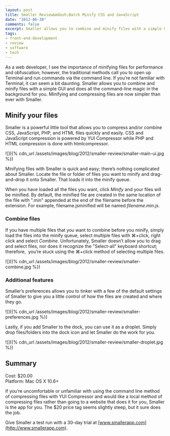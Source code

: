 ```yaml
---
layout: post
title: Smaller Review&mdash;Batch Minify CSS and JavaScript
date: "2012-06-30"
comments: false
excerpt: Smaller allows you to combine and minify files with a simple GUI and does all the command-line magic in the background for you. Minifying and compressing files are now simpler than ever with Smaller.
tags:
- front-end-development
- review
- software
- tech
---
```


As a web developer, I see the importance of minifying files for performance and obfuscation; however, the traditional methods call you to open up Terminal and run commands via the command line. If you’re not familiar with Terminal, it can seem a bit daunting. Smaller allows you to combine and minify files with a simple GUI and does all the command-line magic in the background for you. Minifying and compressing files are now simpler than ever with Smaller.

## Minify your files

Smaller is a powerful little tool that allows you to compress and/or combine CSS, JavaScript, PHP, and HTML files quickly and easily. CSS and JavaScript compression is powered by YUI Compressor while PHP and HTML compression is done with htmlcompressor.

![]({% cdn_url /assets/images/blog/2012/smaller-review/smaller-main-ui.jpg %})

Minifying files with Smaller is quick and easy; there’s nothing complicated about Smaller. Locate the file or folder of files you want to minify and drag-and-drop it onto Smaller. That loads it into the minify queue.

When you have loaded all the files you want, click *Minify* and your files will be minified. By default, the minified file are created in the same location of the file with ".min" appended at the end of the filename before the extension. For example, filename.jsminified will be named *filename.min.js*.

### Combine files

If you have multiple files that you want to combine before you minify, simply load the files into the minify queue, select multiple files with ⌘+click, right click and select *Combine*. Unfortunately, Smaller doesn’t allow you to drag and select files, nor does it recognize the "Select-all" keyboard shortcut; therefore,  you’re stuck using the ⌘+click method of selecting multiple files.

![]({% cdn_url /assets/images/blog/2012/smaller-review/smaller-combine.jpg %})

### Additional features

Smaller’s preferences allows you to tinker with a few of the default settings of Smaller to give you a little control of how the files are created and where they go.

![]({% cdn_url /assets/images/blog/2012/smaller-review/smaller-preferences.jpg %})

Lastly, if you add Smaller to the dock, you can use it as a droplet. Simply drop files/folders into the dock icon and let Smaller do the work for you.

![]({% cdn_url /assets/images/blog/2012/smaller-review/smaller-droplet.jpg %})

## Summary

Cost: $20.00  
Platform: Mac OS X 10.6+

<!-- <div class="rating">
<div class="rating-bar rating-35">
<div class="rating-value">3.5</div>
</div>
</div> -->

If you’re uncomfortable or unfamiliar with using the command line method of compressing files with YUI Compressor and would like a local method of compressing files rather than going to a website that does it for you, Smaller is the app for you. The $20 price tag seems slightly steep, but it sure does the job.

Give Smaller a test run with a 30-day trial at [www.smallerapp.com](http://www.smallerapp.com).